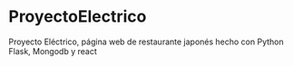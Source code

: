 # ProyectoElectrico
Proyecto Eléctrico, página web de restaurante japonés hecho con Python Flask, Mongodb y react
